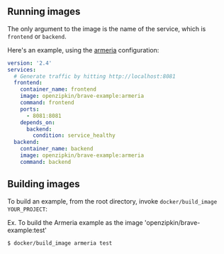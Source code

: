 ## Running images

The only argument to the image is the name of the service, which is `frontend` or `backend`.

Here's an example, using the [armeria](../armeria) configuration:
```yaml
version: '2.4'
services:
  # Generate traffic by hitting http://localhost:8081
  frontend:
    container_name: frontend
    image: openzipkin/brave-example:armeria
    command: frontend
    ports:
      - 8081:8081
    depends_on:
      backend:
        condition: service_healthy
  backend:
    container_name: backend
    image: openzipkin/brave-example:armeria
    command: backend
```

## Building images

To build an example, from the root directory, invoke `docker/build_image YOUR_PROJECT`:

Ex. To build the Armeria example as the image 'openzipkin/brave-example:test'
```bash
$ docker/build_image armeria test
```
